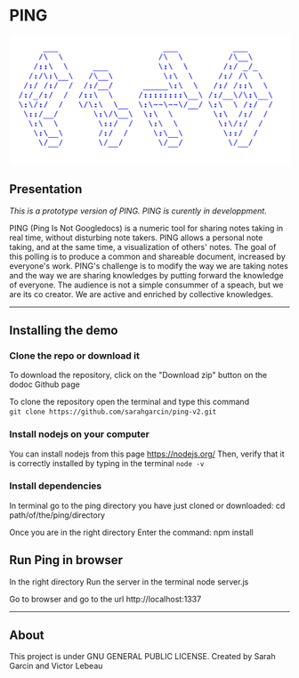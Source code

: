 PING
====

![Ping](logo-ping.jpg)

## Presentation 

*This is a prototype version of PING. PING is curently in developpment.*

PING (Ping Is Not Googledocs) is a numeric tool for sharing notes taking in real time, without disturbing note takers. PING allows a personal note taking, and at the same time, a visualization of others' notes. 
The goal of this polling is to produce a common and shareable document, increased by everyone's work. 
PING's challenge is to modify the way we are taking notes and the way we are sharing knowledges by putting forward the knowledge of everyone.
The audience is not a simple consummer of a speach, but we are its co creator. We are active and enriched by collective knowledges.

---

## Installing the demo

### Clone the repo or download it
To download the repository, click on the "Download zip" button on the dodoc Github page

To clone the repository open the terminal and type this command  
`git clone https://github.com/sarahgarcin/ping-v2.git`

### Install nodejs on your computer

You can install nodejs from this page https://nodejs.org/
Then, verify that it is correctly installed by typing in the terminal
`node -v`

### Install dependencies

In terminal go to the ping directory you have just cloned or downloaded:
cd path/of/the/ping/directory

Once you are in the right directory
Enter the command:
		npm install

## Run Ping in browser

In the right directory
Run the server in the terminal
		node server.js

Go to browser and go to the url
http://localhost:1337

---

## About

This project is under GNU GENERAL PUBLIC LICENSE.
Created by Sarah Garcin and Victor Lebeau





